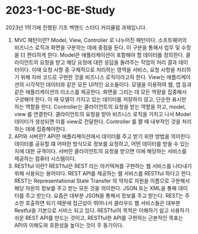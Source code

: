 # 2023-1-OC-BE-Study
2023년 1학기에 진행된 기초 백엔드 스터디 커리큘럼 과제입니다.
1. MVC 패턴이란?
   Model, View, Controller 로 나누어진 패턴이다. 소프트웨어의 비즈니스 로직과 화면을 구분하는 데에 중점을 둔다. 이 구분을 통해서 업무 및 수정을 더 편리하게 한다.
   Model은 애플리케이션이 포함해야 할 데이터를 정의한다. 클라이언트의 요청을 받고 해당 요청에 대한 응답을 돌려주는 작업의 처리 결과 데이터이다. 이때 요청 사항 중 구체적으로 처리하는 영역을 서비스, 요청 사항을 처리하기 위해 자바 코드로 구현한 것을 비즈니스 로직이라고하 한다.
   View는 애플리케이션의 시각적인 데이터와 같은 모든 UI적인 요소들이다. 모델을 이용하여 웹, 앱 등과 같은 애플리케이션의 리소스를 제공한다. 화면을 그리는 데 모든 역량을 집중해서 구성해야 한다. 이 때 모델이 가지고 있는 데이터를 저장하지 않고, 단순한 표시만 하는 역할을 한다.
   Controller는 클라이언트의 요청을 받는 역할을 하고, model, view 를 연결한다. 클라이언트의 요청을 받아 비즈니스 로직을 거치고 나서 Model 데이터가 생성되면 이를 view로 전달한다. Controller 를 짤 때 내부적인 것을 처리하는 데에 집중해야한다. 
2. API와 서버란?
   API란 애플리케이션에서 데이터를 주고 받기 위한 방법을 의미한다. 데이터를 공유할 떄 어떠한 방식으로 정보를 요청하고, 어떤 데이터를 받을 수 있는 지에 대한 규격이다.
   서버란 클라이언트의 요청을 받으면 이에 해당하는 서비스를 제공하는 컴퓨터 시스템이다. 
3. RESTful 이란?
   RESTful은 REST 라는 아키텍쳐를 구현하는 웹 서비스를 나타내기 위해 사용되는 용어이다. REST API를 제공하는 웹 서비스를 RESTful 하다고 한다.
   REST는 Representational State Transfer 의 약자로 자원을 이름으로 구분해서 해당 자원의 정보를 주고 받는 모든 것을 의미한다. JSON 또는 XML을 통해 데이터를 주고 받는다. 요즘은 대부분 JSON을 통해서 정보를 주고 받는다. 
   REST는 주소만 호출하면 되기 때문에 접근성이 뛰어나서 클라우드 웹 서비스들은 대부분 Restful을 기본으로 서비스 되고 있다.
   RESTful의 목적은 이해하기 쉽고 사용하기 쉬운 REST API를 만드는 것이고, RESTful한 API를 구현하는 근본적인 목표는 API의 이해도와 호환성을 높이는 것이 주 동기이다.

